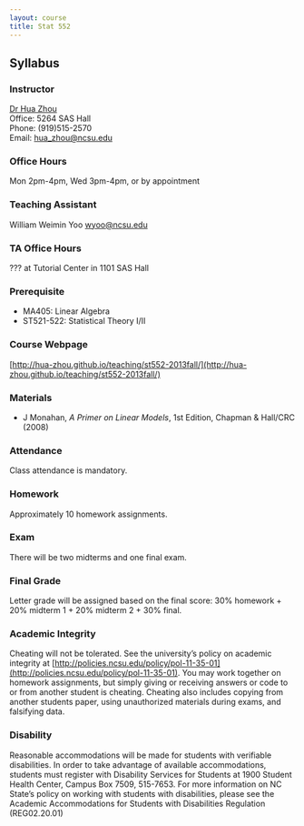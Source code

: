 ```yaml
---
layout: course
title: Stat 552
---
```


## Syllabus

### Instructor

[Dr Hua Zhou](http://hua-zhou.github.io/)  
Office: 5264 SAS Hall  
Phone: (919)515-2570  
Email: <hua_zhou@ncsu.edu>  

### Office Hours

Mon 2pm-4pm, Wed 3pm-4pm, or by appointment

### Teaching Assistant

William Weimin Yoo <wyoo@ncsu.edu>

### TA Office Hours

??? at Tutorial Center in 1101 SAS Hall

### Prerequisite

* MA405: Linear Algebra
* ST521-522: Statistical Theory I/II

### Course Webpage

[http://hua-zhou.github.io/teaching/st552-2013fall/](http://hua-zhou.github.io/teaching/st552-2013fall/)

### Materials

* J Monahan, _A Primer on Linear Models_, 1st Edition, Chapman & Hall/CRC (2008)

### Attendance

Class attendance is mandatory.

### Homework

Approximately 10 homework assignments.

### Exam

There will be two midterms and one final exam.

### Final Grade

Letter grade will be assigned based on the final score: 30% homework + 20% midterm 1 + 20% midterm 2 + 30% final.

### Academic Integrity

Cheating will not be tolerated. See the university’s policy on academic integrity at [http://policies.ncsu.edu/policy/pol-11-35-01](http://policies.ncsu.edu/policy/pol-11-35-01). You may work together on homework assignments, but simply giving or receiving answers or code to or from another student is cheating. Cheating also includes copying from another students paper, using unauthorized materials during exams, and falsifying data.

### Disability

Reasonable accommodations will be made for students with verifiable disabilities. In order to take advantage of available accommodations, students must register with Disability Services for Students at 1900 Student Health Center, Campus Box 7509, 515-7653. For more information on NC State’s policy on working with students with disabilities, please see the Academic Accommodations for Students with Disabilities Regulation (REG02.20.01)